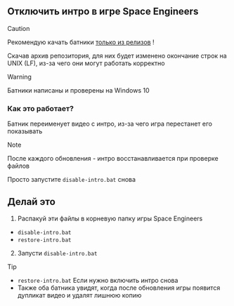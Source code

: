 ## Отключить интро в игре Space Engineers

> [!CAUTION]
>  Рекомендую качать батники [только из релизов](https://github.com/N3M1X10/space-engineers-intro/release) !
>
> Скачав архив репозитория, для них будет изменено окончание строк на UNIX (LF), из-за чего они могут работать корректно

> [!WARNING]
> Батники написаны и проверены на Windows 10

### Как это работает?
Батник переименует видео с интро, из-за чего игра перестанет его показывать

> [!NOTE]
> После каждого обновления - интро восстанавливается при проверке файлов
>
> Просто запустите `disable-intro.bat` снова

## Делай это

1. Распакуй эти файлы в корневую папку игры Space Engineers
- `disable-intro.bat`
- `restore-intro.bat`
2. Запусти `disable-intro.bat`

> [!TIP]
> - `restore-intro.bat` Если нужно включить интро снова
> - Также оба батника увидят, когда после обновления игры появится дупликат видео и удалят лишнюю копию
